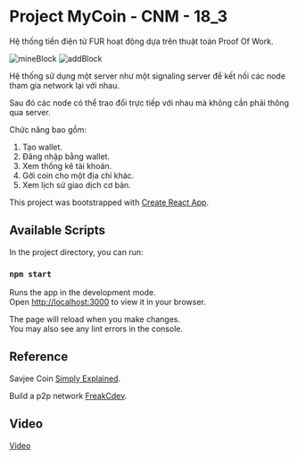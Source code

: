 # Project MyCoin - CNM - 18_3

Hệ thống tiền điện tử FUR hoạt động dựa trên thuật toán Proof Of Work.

![mineBlock](/frontend/public/images/mineBlock.png "mineBlock")
![addBlock](/frontend/public/images/addBlock.png "addBlock")

Hệ thống sử dụng một server như một signaling server để kết nối các node tham gia network lại với nhau.

Sau đó các node có thể trao đổi trực tiếp với nhau mà không cần phải thông qua server.

Chức năng bao gồm:

1.  Tạo wallet.
2.  Đăng nhập bằng wallet.
3.  Xem thống kê tài khoản.
4.  Gởi coin cho một địa chỉ khác.
5.  Xem lịch sử giao dịch cơ bản.

This project was bootstrapped with [Create React App](https://github.com/facebook/create-react-app).

## Available Scripts

In the project directory, you can run:

### `npm start`

Runs the app in the development mode.\
Open [http://localhost:3000](http://localhost:3000) to view it in your browser.

The page will reload when you make changes.\
You may also see any lint errors in the console.

## Reference

Savjee Coin [Simply Explained](https://www.youtube.com/c/Savjee).

Build a p2p network [FreakCdev](https://dev.to/freakcdev297/build-a-p2p-network-and-release-your-cryptocurrency-clf).

## Video

[Video](https://youtu.be/-6XbG6ksi80)
